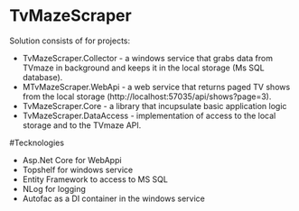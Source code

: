 # TvMazeScraper
Solution consists of for projects:
- TvMazeScraper.Collector - a windows service that grabs data from TVmaze in background and keeps it in the local storage (Ms SQL database). 
- MTvMazeScraper.WebApi - a web service that returns paged TV shows from the local storage (http://localhost:57035/api/shows?page=3).
- TvMazeScraper.Core - a library that incupsulate basic application logic
- TvMazeScraper.DataAccess - implementation of access to the local storage and to the TVmaze API.

#Tecknologies
- Asp.Net Core for WebAppi
- Topshelf for windows service
- Entity Framework to access to MS SQL
- NLog for logging
- Autofac as a DI container in the windows service